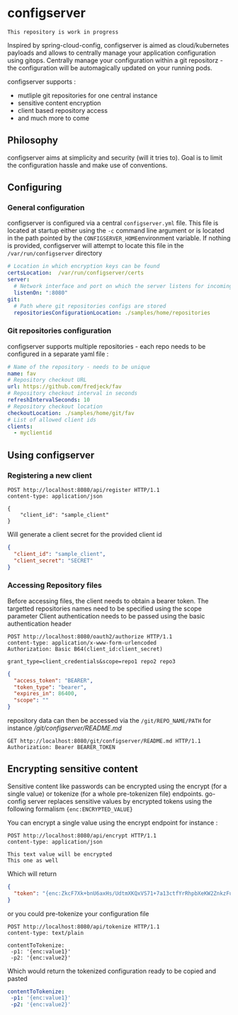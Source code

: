 # configserver

```
This repository is work in progress
```

Inspired by spring-cloud-config, configserver is aimed as cloud/kubernetes payloads and allows to centrally manage your application configuration using gitops.
Centrally manage your configuration within a git repositorz - the configuration will be automagically updated on your running pods.

configserver supports :

- mutliple git repositories for one central instance
- sensitive content encryption
- client based repository access
- and much more to come

## Philosophy

configserver aims at simplicity and security (will it tries to). Goal is to limit the configuration hassle and make use of conventions.

## Configuring

### General configuration

configserver is configured via a central `configserver.yml` file.
This file is located at startup either using the `-c` command line argument or is located in the path pointed by the `CONFIGSERVER_HOME`environment variable.
If nothing is provided, configserver will attempt to locate this file in the `/var/run/configserver` directory

```yaml
# Location in which encryption keys can be found
certsLocation:  /var/run/configserver/certs
server:
  # Network interface and port on which the server listens for incoming HTTP requests
  listenOn: ":8080"
git:
  # Path where git repositories configs are stored   
  repositoriesConfigurationLocation: ./samples/home/repositories
```

### Git repositories configuration

configserver supports multiple repositories - each repo needs to be configured in a separate yaml file :

```yaml
# Name of the repository - needs to be unique
name: fav
# Repository checkout URL
url: https://github.com/fredjeck/fav
# Repository checkout interval in seconds
refreshIntervalSeconds: 10
# Repository checkout location
checkoutLocation: ./samples/home/git/fav
# List of allowed client ids
clients:
  - myclientid
```

## Using configserver

### Registering a new client

```http request
POST http://localhost:8080/api/register HTTP/1.1
content-type: application/json

{
    "client_id": "sample_client"
}
```

Will generate a client secret for the provided client id

```json
{
  "client_id": "sample_client",
  "client_secret": "SECRET"
}
```

### Accessing Repository files

Before accessing files, the client needs to obtain a bearer token.
The targetted repositories names need to be specified using the scope parameter
Client authentication needs to be passed using the basic authentication header
```http request
POST http://localhost:8080/oauth2/authorize HTTP/1.1
content-type: application/x-www-form-urlencoded
Authorization: Basic B64(client_id:client_secret)

grant_type=client_credentials&scope=repo1 repo2 repo3
```

```json
{
  "access_token": "BEARER",
  "token_type": "bearer",
  "expires_in": 86400,
  "scope": ""
}
```

repository data can then be accessed via the `/git/REPO_NAME/PATH` for instance */git/configserver/README.md*

```http request
GET http://localhost:8080/git/configserver/README.md HTTP/1.1
Authorization: Bearer BEARER_TOKEN
```

## Encrypting sensitive content

Sensitive content like passwords can be encrypted using the encrypt (for a single value) or tokenize (for a whole pre-tokenizen file) endpoints.
go-config server replaces sensitive values by encrypted tokens using the following formalism `{enc:ENCRYPTED_VALUE}`

You can encrypt a single value using the encrypt endpoint for instance :
```http request
POST http://localhost:8080/api/encrypt HTTP/1.1
content-type: application/json

This text value will be encrypted
This one as well
```

Which will return

```json
{
  "token": "{enc:ZkcF7Xk+bnU6axHs/UdtmXKQxVS71+7a13ctfYrRhpbXeKW2ZnkzFujwzx4IJcAGppgdd9hybsrEXA8YUbB1+CqAFjcQj8Yfzi+HuxV1}"
}
```

or you could pre-tokenize your configuration file
```http request
POST http://localhost:8080/api/tokenize HTTP/1.1
content-type: text/plain

contentToTokenize:
 -p1: '{enc:value1}'
 -p2: '{enc:value2}'
```

Which would return the tokenized configuration ready to be copied and pasted
```yaml
contentToTokenize:
 -p1: '{enc:value1}'
 -p2: '{enc:value2}'
```


